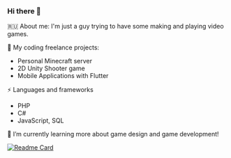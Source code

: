 ### Hi there 👋

🇷🇺 About me: 
I'm just a guy trying to have some making and playing video games.


🔭 My coding freelance projects:
- Personal Minecraft server
- 2D Unity Shooter game
- Mobile Applications with Flutter

⚡ Languages and frameworks
- PHP
- C#
- JavaScript, SQL

🌱 I’m currently learning more about game design and game development!

[![Readme Card](https://github-readme-stats.vercel.app/api?username=xLordShadow&show_icons=true&theme=gotham)](https://github.com/xLordShadow/xLordShadow)
